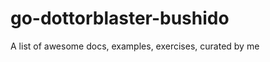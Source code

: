 go-dottorblaster-bushido
========================

A list of awesome docs, examples, exercises, curated by me
